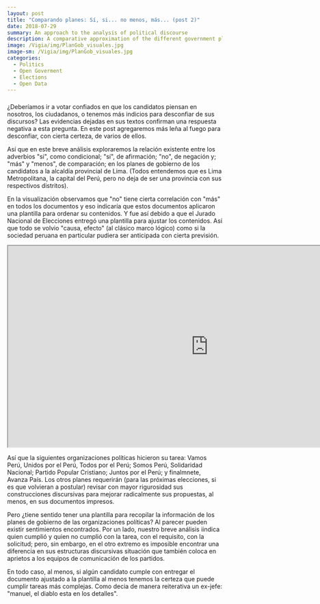 ```yaml
---
layout: post
title: "Comparando planes: Sí, si... no menos, más... (post 2)"
date: 2018-07-29
summary: An approach to the analysis of political discourse
description: A comparative approximation of the different government plans for the government of the metropolitan municipality of the province of Lima, for the period of government 2019-2021.
image: /Vigia/img/PlanGob_visuales.jpg
image-sm: /Vigia/img/PlanGob_visuales.jpg
categories:
  - Politics  
  - Open Goverment
  - Elections
  - Open Data 
---
```

### 
¿Deberíamos ir a votar confiados en que los candidatos piensan en nosotros, los ciudadanos, o tenemos más indicios para desconfiar de sus discursos? Las evidencias dejadas en sus textos confirman una respuesta negativa a esta pregunta. En este post agregaremos más leña al fuego para desconfiar, con cierta certeza, de varios de ellos. 

Así que en este breve análisis exploraremos la relación existente entre los adverbios "si", como condicional; "sí", de afirmación; "no", de negación y; "más" y "menos", de comparación; en los planes de gobierno de los candidatos a la alcaldía provincial de Lima. (Todos entendemos que es Lima Metropolitana, la capital del Perú, pero no deja de ser una provincia con sus respectivos distritos). 

En la visualización observamos que "no" tiene cierta correlación con "más" en todos los documentos y eso indicaría que estos documentos aplicaron una plantilla para ordenar su contenidos. Y fue así debido a que el Jurado Nacional de Elecciones entregó una plantilla para ajustar los contenidos. Así que todo se volvio "causa, efecto" (al clásico marco lógico) como si la sociedad peruana en particular pudiera ser anticipada con cierta previsión. 

<!--	Exported from Voyant Tools (voyant-tools.org).
The iframe src attribute below uses a relative protocol to better function with both
http and https sites, but if you're embedding this into a local web page (file protocol)
you should add an explicit protocol (https if you're using voyant-tools.org, otherwise
it depends on this server.
Feel free to change the height and width values or other styling below: -->
<iframe style='width: 935px; height: 470px;' src='https://voyant-tools.org/tool/Trends/?stopList=keywords-fc06c8bf8f24a00f1ef1b096dbbd28ba&query=no&query=si&query=s%C3%AD&query=menos&query=m%C3%A1s&mode=&corpus=a27e705d8e59d19e32af66027b5ac8cf'></iframe>

Así que la siguientes organizaciones políticas hicieron su tarea: Vamos Perú, Unidos por el Perú, Todos por el Perú; Somos Perú, Solidaridad Nacional; Partido Popular Cristiano; Juntos por el Perú; y finalmnete, Avanza País. Los otros planes requerirán (para las próximas elecciones, si es que volvieran a postular) revisar con mayor rigurosidad sus construcciones discursivas para mejorar radicalmente sus propuestas, al menos, en sus documentos impresos. 

Pero ¿tiene sentido tener una plantilla para recopilar la información de los planes de gobierno de las organizaciones políticas? Al parecer pueden existir sentimientos encontrados. Por un lado, nuestro breve análisis iindica quien cumplió y quien no cumplió con la tarea, con el requisito, con la solicitud; pero, sin embargo, en el otro extremo es imposible encontrar una diferencia en sus estructuras discursivas situación que también coloca en aprietos a los equipos de comunicación de los partidos. 

En todo caso, al menos, si algún candidato cumple con entregar el documento ajustado a la plantilla al menos tenemos la certeza que puede cumplir tareas más complejas. Como decia de manera reiterativa un ex-jefe: "manuel, el diablo esta en los detalles". 
